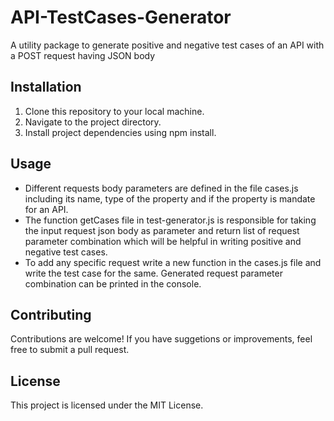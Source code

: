 # API-TestCases-Generator
A utility package to generate positive and negative test cases of an API with a POST request having JSON body

## Installation

1. Clone this repository to your local machine.
2. Navigate to the project directory. 
3. Install project dependencies using npm install.

## Usage

- Different requests body parameters are defined in the file cases.js including its name, type of the property and if the property is mandate for an API.
- The function getCases file in test-generator.js is responsible for taking the input request json body as parameter and return list of request parameter combination which will be helpful in writing positive and negative test cases.
- To add any specific request write a new function in the cases.js file and write the test case for the same. Generated request parameter combination can be printed in the console.

## Contributing
Contributions are welcome! If you have suggetions or improvements, feel free to submit a pull request. 

## License
This project is licensed under the MIT License.
